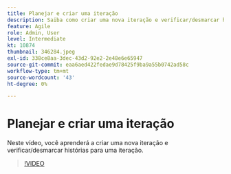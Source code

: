 ```yaml
---
title: Planejar e criar uma iteração
description: Saiba como criar uma nova iteração e verificar/desmarcar histórias para uma iteração.
feature: Agile
role: Admin, User
level: Intermediate
kt: 10874
thumbnail: 346284.jpeg
exl-id: 338ce8aa-3dec-43d2-92e2-2e48e6e65947
source-git-commit: eaa6aed422fedae9d78425f9ba9a55b0742ad58c
workflow-type: tm+mt
source-wordcount: '43'
ht-degree: 0%

---
```


# Planejar e criar uma iteração

Neste vídeo, você aprenderá a criar uma nova iteração e verificar/desmarcar histórias para uma iteração.

>[!VIDEO](https://video.tv.adobe.com/v/346284/?quality=12&learn=on)
